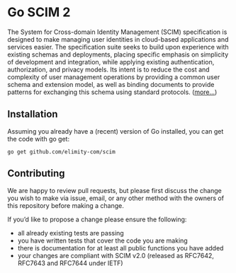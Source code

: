 # Go SCIM 2
The System for Cross-domain Identity Management (SCIM) specification is designed to make managing user identities in 
cloud-based applications and services easier. The specification suite seeks to build upon experience with existing 
schemas and deployments, placing specific emphasis on simplicity of development and integration, while applying 
existing authentication, authorization, and privacy models. Its intent is to reduce the cost and complexity of user 
management operations by providing a common user schema and extension model, as well as binding documents to provide 
patterns for exchanging this schema using standard protocols. ([more...](http://www.simplecloud.info/))

## Installation
Assuming you already have a (recent) version of Go installed, you can get the code with go get:
```
go get github.com/elimity-com/scim
```

## Contributing
We are happy to review pull requests, 
but please first discuss the change you wish to make via issue, email, 
or any other method with the owners of this repository before making a change.

If you’d like to propose a change please ensure the following:
- all already existing tests are passing
- you have written tests that cover the code you are making
- there is documentation for at least all public functions you have added
- your changes are compliant with SCIM v2.0 (released as RFC7642, RFC7643 and RFC7644 under IETF)
